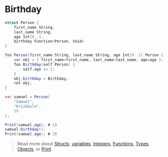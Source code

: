 # Birthday

```cs
struct Person {
    first_name String,
    last_name String,
    age Int[0..],
    birthday Function<Person, Void>
}

fun Person(first_name String, last_name String, age Int[0..]) Person {
    var obj = { first_name=first_name, last_name=last_name, age=age };
    fun Birthday(self Person) {
        self.age += 1;
    }
    obj.birthday = Birthday;
    ret obj;
}

var samuel = Person(
    "Samuel",
    "Kriikkula",
    19
);

Print(samuel.age); # 19
samuel:birthday();
Print(samuel.age); # 20
```
> Read more about [Structs](./struct.md), [variables](./variable.md), [Integers](./int.md), [Functions](./function.md), [Types](./type.md), [Objects](./object.md), or [Print](./print.md)
